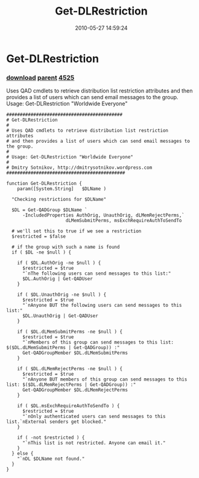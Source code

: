 ﻿---
pid:            1884
parent:         1883
children:       4525
poster:         Dmitry Sotnikov
title:          Get-DLRestriction
date:           2010-05-27 14:59:24
description:    Uses QAD cmdlets to retrieve distribution list restriction attributes and then provides a list of users which can send email messages to the group.
Usage: Get-DLRestriction "Worldwide Everyone"
format:         posh
---

# Get-DLRestriction

### [download](1884.ps1) [parent](1883.md) [4525](4525.md)

Uses QAD cmdlets to retrieve distribution list restriction attributes and then provides a list of users which can send email messages to the group.
Usage: Get-DLRestriction "Worldwide Everyone"

```posh
###########################################
# Get-DLRestriction
#
# Uses QAD cmdlets to retrieve distribution list restriction attributes 
# and then provides a list of users which can send email messages to the group.
#
# Usage: Get-DLRestriction "Worldwide Everyone"
#
# Dmitry Sotnikov, http://dmitrysotnikov.wordpress.com
############################################

function Get-DLRestriction {
	param([System.String]	$DLName	)

  "Checking restrictions for $DLName"

  $DL = Get-QADGroup $DLName `
      -IncludedProperties AuthOrig, UnauthOrig, dLMemRejectPerms,`
                      dLMemSubmitPerms, msExchRequireAuthToSendTo

  # we'll set this to true if we see a restriction
  $restricted = $false

  # if the group with such a name is found
  if ( $DL -ne $null ) { 
    
    if ( $DL.AuthOrig -ne $null ) { 
      $restricted = $true
      "`nThe following users can send messages to this list:"
      $DL.AuthOrig | Get-QADUser
    }
    
    if ( $DL.UnauthOrig -ne $null ) { 
      $restricted = $true
      "`nAnyone BUT the following users can send messages to this list:"
      $DL.UnauthOrig | Get-QADUser
    }
    
    if ( $DL.dLMemSubmitPerms -ne $null ) { 
      $restricted = $true
      "`nMembers of this group can send messages to this list: $($DL.dLMemSubmitPerms | Get-QADGroup)) :"
      Get-QADGroupMember $DL.dLMemSubmitPerms
    }
    
    if ( $DL.dLMemRejectPerms -ne $null ) { 
      $restricted = $true
      "`nAnyone BUT members of this group can send messages to this list: $($DL.dLMemRejectPerms | Get-QADGroup)) :"
      Get-QADGroupMember $DL.dLMemRejectPerms
    }
    
    if ( $DL.msExchRequireAuthToSendTo ) { 
      $restricted = $true
      "`nOnly authenticated users can send messages to this list.`nExternal senders get blocked."
    }
    
    if ( -not $restricted ) {
      "`nThis list is not restricted. Anyone can email it."
    }
  } else {
    "`nDL $DLName not found."
  }
}
```
